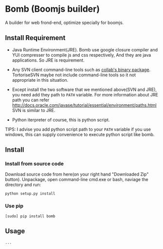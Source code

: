 Bomb (Boomjs builder)
=====================

A builder for web frond-end, optimize specially for boomjs.


Install Requirement
--------------------

*   Java Runtime Environment(JRE). Bomb use google closure compiler and YUI
	compresser to compile js and css respectively, And they are java applications.
	So JRE is requirement.

*   Any SVN client command-line tools such as
	[collab's binary package](http://www.collab.net/downloads/subversion).
	TortoriseSVN maybe not include command-line tools so it not appropriate in
	this situation.

*   Except install the two software that we mentioned above(SVN and JRE),
	you need add they path to `PATH` variable. For more information about
	JRE path you can refer
	<http://docs.oracle.com/javase/tutorial/essential/environment/paths.html>
	SVN is similar to JRE.

*   Python iterpreter of course, this is python script.

TIPS: I advise you add python script path to your `PATH` variable if you use
windows, this can supply convenience to execute python script like bomb.


Install
--------

### Install from source code ###

Download source code from here(on your right hand "Downloaded Zip" button).
Unpackage, open command-line cmd.exe or bash, naviage the directory and run:

	python setup.py install

### Use pip ###

	[sudo] pip install bomb


Usage
-----

`...`







